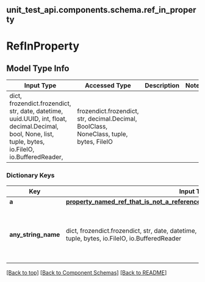<a name="top"></a>
## unit_test_api.components.schema.ref_in_property
# RefInProperty

## Model Type Info
Input Type | Accessed Type | Description | Notes
------------ | ------------- | ------------- | -------------
dict, frozendict.frozendict, str, date, datetime, uuid.UUID, int, float, decimal.Decimal, bool, None, list, tuple, bytes, io.FileIO, io.BufferedReader,  | frozendict.frozendict, str, decimal.Decimal, BoolClass, NoneClass, tuple, bytes, FileIO |  |

### Dictionary Keys
Key | Input Type | Accessed Type | Description | Notes
------------ | ------------- | ------------- | ------------- | -------------
**a** | [**property_named_ref_that_is_not_a_reference.PropertyNamedRefThatIsNotAReference**](property_named_ref_that_is_not_a_reference.PropertyNamedRefThatIsNotAReference.md) | [**property_named_ref_that_is_not_a_reference.PropertyNamedRefThatIsNotAReference**](property_named_ref_that_is_not_a_reference.PropertyNamedRefThatIsNotAReference.md) |  | [optional]
**any_string_name** | dict, frozendict.frozendict, str, date, datetime, int, float, bool, decimal.Decimal, None, list, tuple, bytes, io.FileIO, io.BufferedReader | frozendict.frozendict, str, BoolClass, decimal.Decimal, NoneClass, tuple, bytes, FileIO | any string name can be used but the value must be the correct type | [optional]

[[Back to top]](#top) [[Back to Component Schemas]](../../../README.md#Component-Schemas) [[Back to README]](../../../README.md)